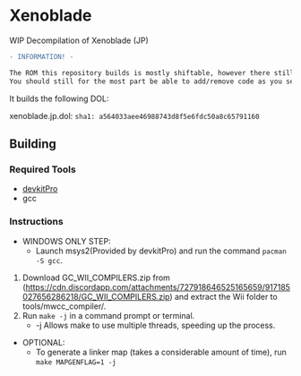 # Xenoblade
WIP Decompilation of Xenoblade (JP)

```diff
- INFORMATION! -

The ROM this repository builds is mostly shiftable, however there still are a few minor issues.
You should still for the most part be able to add/remove code as you see fit.
```

It builds the following DOL:

xenoblade.jp.dol: `sha1: a564033aee46988743d8f5e6fdc50a8c65791160`

## Building

### Required Tools
* [devkitPro](https://devkitpro.org/wiki/Getting_Started)
* gcc

### Instructions

* WINDOWS ONLY STEP:
	- Launch msys2(Provided by devkitPro) and run the command `pacman -S gcc`.
	
1. Download GC_WII_COMPILERS.zip from (https://cdn.discordapp.com/attachments/727918646525165659/917185027656286218/GC_WII_COMPILERS.zip) and extract the Wii folder to tools/mwcc_compiler/.
2. Run `make -j` in a command prompt or terminal.
	- -j Allows make to use multiple threads, speeding up the process.

* OPTIONAL:
	- To generate a linker map (takes a considerable amount of time), run `make MAPGENFLAG=1 -j`
